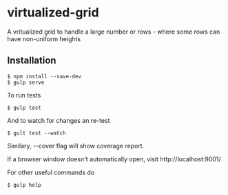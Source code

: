 # virtualized-grid
A vritualized grid to handle a large number or rows - where some rows can have non-uniform heights

## Installation

    $ npm install --save-dev
    $ gulp serve


To run tests

    $ gulp test

And to watch for changes an re-test

    $ gult test --watch

Similary, --cover flag will show coverage report.


If a browser window doesn't automatically open, visit http://localhost:9001/

For other useful commands do

    $ gulp help


